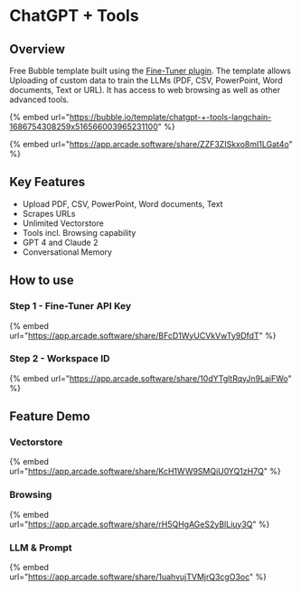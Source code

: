 # ChatGPT + Tools

## Overview

Free Bubble template built using the [Fine-Tuner plugin](../plugins/bubble.md). The template allows Uploading of custom data to train the LLMs (PDF, CSV, PowerPoint, Word documents, Text or URL). It has access to web browsing as well as other advanced tools.

{% embed url="https://bubble.io/template/chatgpt-+-tools-langchain-1686754308259x516566003965231100" %}

{% embed url="https://app.arcade.software/share/ZZF3ZISkxo8mI1LGat4o" %}

## Key Features

* Upload PDF, CSV, PowerPoint, Word documents, Text
* Scrapes URLs
* Unlimited Vectorstore
* Tools incl. Browsing capability
* GPT 4 and Claude 2
* Conversational Memory

## How to use

### Step 1 - Fine-Tuner API Key

{% embed url="https://app.arcade.software/share/BFcD1WyUCVkVwTy9DfdT" %}

### Step 2 - Workspace ID

{% embed url="https://app.arcade.software/share/10dYTgltRqyJn9LaiFWo" %}



## Feature Demo

### Vectorstore

{% embed url="https://app.arcade.software/share/KcH1WW9SMQiU0YQ1zH7Q" %}

### Browsing

{% embed url="https://app.arcade.software/share/rH5QHgAGeS2yBlLiuy3Q" %}

### LLM & Prompt

{% embed url="https://app.arcade.software/share/1uahvujTVMjrQ3cgO3oc" %}

